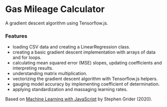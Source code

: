 # Gas Mileage Calculator

A gradient descent algorithm using Tensorflow.js.

### Features

- loading CSV data and creating a LinearRegression class.
- creating a basic gradient descent implementation with arrays of data and for loops.
- calculating mean squared error (MSE) slopes, updating coefficients and interpreting results.
- understanding matrix multiplication.
- vectorizing the gradient descent algorithm with Tensorflow.js helpers.
- gauging model accuracy by implementing coefficient of determination.
- applying standardization and massaging learning rates.

Based on [Machine Learning with JavaScript](https://www.udemy.com/course/machine-learning-with-javascript/) by Stephen Grider (2020).
